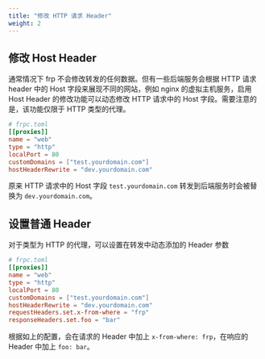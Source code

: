 ```yaml
---
title: "修改 HTTP 请求 Header"
weight: 2
---
```


## 修改 Host Header

通常情况下 frp 不会修改转发的任何数据。但有一些后端服务会根据 HTTP 请求 header 中的 Host 字段来展现不同的网站，例如 nginx 的虚拟主机服务，启用 Host Header 的修改功能可以动态修改 HTTP 请求中的 Host 字段。需要注意的是，该功能仅限于 HTTP 类型的代理。

```toml
# frpc.toml
[[proxies]]
name = "web"
type = "http"
localPort = 80
customDomains = ["test.yourdomain.com"]
hostHeaderRewrite = "dev.yourdomain.com"
```

原来 HTTP 请求中的 Host 字段 `test.yourdomain.com` 转发到后端服务时会被替换为 `dev.yourdomain.com`。

## 设置普通 Header

对于类型为 HTTP 的代理，可以设置在转发中动态添加的 Header 参数

```toml
# frpc.toml
[[proxies]]
name = "web"
type = "http"
localPort = 80
customDomains = ["test.yourdomain.com"]
hostHeaderRewrite = "dev.yourdomain.com"
requestHeaders.set.x-from-where = "frp"
responseHeaders.set.foo = "bar"
```

根据如上的配置，会在请求的 Header 中加上 `x-from-where: frp`，在响应的 Header 中加上 `foo: bar`。
